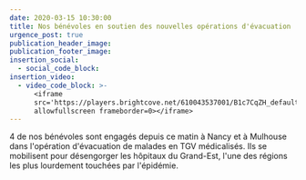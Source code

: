 ```yaml
---
date: 2020-03-15 10:30:00
title: Nos bénévoles en soutien des nouvelles opérations d'évacuation
urgence_post: true
publication_header_image:
publication_footer_image:
insertion_social:
  - social_code_block:
insertion_video:
  - video_code_block: >-
      <iframe
      src='https://players.brightcove.net/610043537001/B1c7CqZH_default/index.html?videoId=6144916967001&mute=true'
      allowfullscreen frameborder=0></iframe>
---
```


4 de nos b&eacute;n&eacute;voles sont engag&eacute;s depuis ce matin &agrave; Nancy et &agrave; Mulhouse dans l'op&eacute;ration d'&eacute;vacuation de malades en TGV m&eacute;dicalis&eacute;s. Ils se mobilisent pour d&eacute;sengorger les h&ocirc;pitaux du Grand-Est, l'une des r&eacute;gions les plus lourdement touch&eacute;es par l'&eacute;pid&eacute;mie.&nbsp;